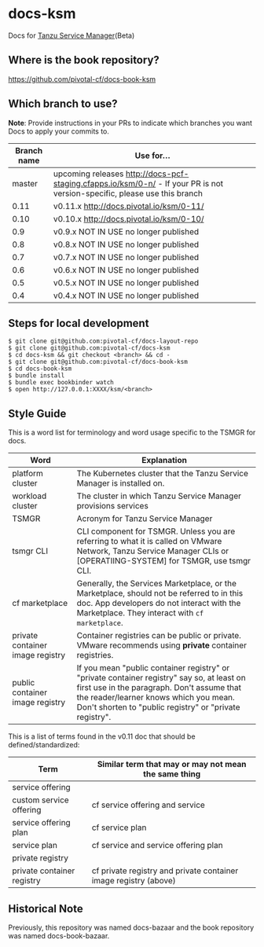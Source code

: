 docs-ksm
==========

Docs for [Tanzu Service Manager](https://network.pivotal.io/products/tanzu-service-manager/)(Beta)

## Where is the book repository?
https://github.com/pivotal-cf/docs-book-ksm

## Which branch to use?

**Note**: Provide instructions in your PRs to indicate which branches you want Docs to apply your commits to.

| Branch name | Use for… |
|-------------| ---------|
| master      | upcoming releases http://docs-pcf-staging.cfapps.io/ksm/0-n/ - If your PR is not version-specific, please use this branch |
| 0.11       | v0.11.x  http://docs.pivotal.io/ksm/0-11/ |
| 0.10       | v0.10.x  http://docs.pivotal.io/ksm/0-10/ |
| 0.9        | v0.9.x  NOT IN USE no longer published   |
| 0.8        | v0.8.x  NOT IN USE no longer published   |
| 0.7        | v0.7.x  NOT IN USE no longer published   |
| 0.6        | v0.6.x  NOT IN USE no longer published   |
| 0.5        | v0.5.x  NOT IN USE no longer published   |
| 0.4        | v0.4.x  NOT IN USE no longer published |

## Steps for local development
```
$ git clone git@github.com:pivotal-cf/docs-layout-repo
$ git clone git@github.com:pivotal-cf/docs-ksm
$ cd docs-ksm && git checkout <branch> && cd -
$ git clone git@github.com:pivotal-cf/docs-book-ksm
$ cd docs-book-ksm
$ bundle install
$ bundle exec bookbinder watch
$ open http://127.0.0.1:XXXX/ksm/<branch>
```


## Style Guide

This is a word list for terminology and word usage specific to the TSMGR for docs.

| Word | Explanation |
|------|-------------|
| platform cluster | The Kubernetes cluster that the Tanzu Service Manager is installed on. |
| workload cluster |  The cluster in which Tanzu Service Manager provisions services |
| TSMGR |Acronym for Tanzu Service Manager|
| tsmgr CLI | CLI component for TSMGR. Unless you are referring to what it is called on VMware Network, Tanzu Service Manager CLIs or [OPERATIING-SYSTEM] for TSMGR, use tsmgr CLI.|
|cf marketplace| Generally, the Services Marketplace, or the Marketplace, should not be referred to in this doc. App developers do not interact with the Marketplace. They interact with `cf marketplace`.|
|private container image registry| Container registries can be public or private. VMware recommends using **private** container registries. |
|public container image registry| If you mean "public container registry" or "private container registry" say so, at least on first use in the paragraph. Don't assume that the reader/learner knows which you mean. Don't shorten to "public registry" or "private registry". |

This is a list of terms found in the v0.11 doc that should be defined/standardized:

| Term| Similar term that may or may not mean the same thing |
|------|-------------|
|service offering| |
|custom service offering| cf service offering and service |
|service offering plan | cf service plan|
|service plan| cf service and service offering plan |
|private registry | |
|private container registry | cf private registry and private container image registry (above) |


## Historical Note

Previously, this repository was named docs-bazaar and the book repository was named docs-book-bazaar.
